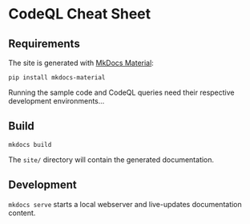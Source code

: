 # CodeQL Cheat Sheet

## Requirements

The site is generated with [MkDocs Material](https://github.com/squidfunk/mkdocs-material):

`pip install mkdocs-material`

Running the sample code and CodeQL queries need their respective development environments...

## Build

`mkdocs build`

The `site/` directory will contain the generated documentation.

## Development

`mkdocs serve` starts a local webserver and live-updates documentation content.

